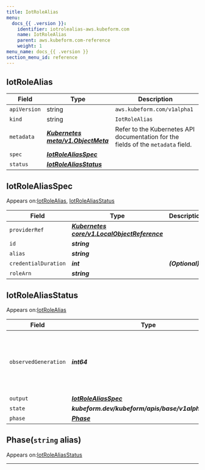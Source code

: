 ```yaml
---
title: IotRoleAlias
menu:
  docs_{{ .version }}:
    identifier: iotrolealias-aws.kubeform.com
    name: IotRoleAlias
    parent: aws.kubeform.com-reference
    weight: 1
menu_name: docs_{{ .version }}
section_menu_id: reference
---
```


## IotRoleAlias
| Field | Type | Description |
| ------ | ----- | ----------- |
| `apiVersion` | string | `aws.kubeform.com/v1alpha1` |
|    `kind` | string | `IotRoleAlias` |
| `metadata` | ***[Kubernetes meta/v1.ObjectMeta](https://kubernetes.io/docs/reference/generated/kubernetes-api/v1.13/#objectmeta-v1-meta)***|Refer to the Kubernetes API documentation for the fields of the `metadata` field.|
| `spec` | ***[IotRoleAliasSpec](#iotrolealiasspec)***||
| `status` | ***[IotRoleAliasStatus](#iotrolealiasstatus)***||
## IotRoleAliasSpec

Appears on:[IotRoleAlias](#iotrolealias), [IotRoleAliasStatus](#iotrolealiasstatus)

| Field | Type | Description |
| ------ | ----- | ----------- |
| `providerRef` | ***[Kubernetes core/v1.LocalObjectReference](https://kubernetes.io/docs/reference/generated/kubernetes-api/v1.13/#localobjectreference-v1-core)***||
| `id` | ***string***||
| `alias` | ***string***||
| `credentialDuration` | ***int***| ***(Optional)*** |
| `roleArn` | ***string***||
## IotRoleAliasStatus

Appears on:[IotRoleAlias](#iotrolealias)

| Field | Type | Description |
| ------ | ----- | ----------- |
| `observedGeneration` | ***int64***| ***(Optional)*** Resource generation, which is updated on mutation by the API Server.|
| `output` | ***[IotRoleAliasSpec](#iotrolealiasspec)***| ***(Optional)*** |
| `state` | ***kubeform.dev/kubeform/apis/base/v1alpha1.State***| ***(Optional)*** |
| `phase` | ***[Phase](#phase)***| ***(Optional)*** |
## Phase(`string` alias)

Appears on:[IotRoleAliasStatus](#iotrolealiasstatus)

---

